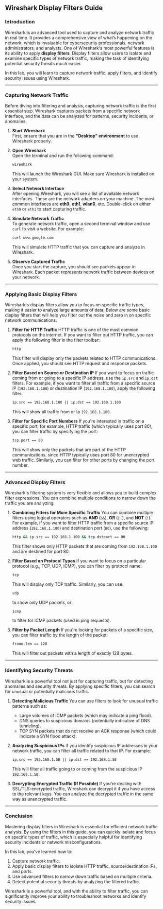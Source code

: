 ## **Wireshark Display Filters Guide**

### **Introduction**
Wireshark is an advanced tool used to capture and analyze network traffic in real time. It provides a comprehensive view of what’s happening on the network, which is invaluable for cybersecurity professionals, network administrators, and analysts. One of Wireshark's most powerful features is its ability to apply **display filters**. Display filters allow users to isolate and examine specific types of network traffic, making the task of identifying potential security threats much easier.

In this lab, you will learn to capture network traffic, apply filters, and identify security issues using Wireshark.

---

### **Capturing Network Traffic**

Before diving into filtering and analysis, capturing network traffic is the first essential step. Wireshark captures packets from a specific network interface, and the data can be analyzed for patterns, security incidents, or anomalies.

1. **Start Wireshark**  
   First, ensure that you are in the **"Desktop" environment** to use Wireshark properly.

2. **Open Wireshark**  
   Open the terminal and run the following command:
   ```bash
   wireshark
   ```
   This will launch the Wireshark GUI. Make sure Wireshark is installed on your system.

3. **Select Network Interface**  
   After opening Wireshark, you will see a list of available network interfaces. These are the network adapters on your machine. The most common interfaces are **eth0**, **eth1**, **wlan0**, etc. Double-click on either `eth0` or `eth1` to start capturing traffic.

4. **Simulate Network Traffic**  
   To generate network traffic, open a second terminal window and use `curl` to visit a website. For example:
   ```bash
   curl www.google.com
   ```
   This will simulate HTTP traffic that you can capture and analyze in Wireshark.

5. **Observe Captured Traffic**  
   Once you start the capture, you should see packets appear in Wireshark. Each packet represents network traffic between devices on your network.

---

### **Applying Basic Display Filters**

Wireshark's display filters allow you to focus on specific traffic types, making it easier to analyze large amounts of data. Below are some basic display filters that will help you filter out the noise and zero in on specific network communications.

1. **Filter for HTTP Traffic**
   HTTP traffic is one of the most common protocols on the internet. If you want to filter out HTTP traffic, you can apply the following filter in the filter toolbar:
   ```bash
   http
   ```
   This filter will display only the packets related to HTTP communications. Once applied, you should see HTTP request and response packets.

2. **Filter Based on Source or Destination IP**
   If you want to focus on traffic coming from or going to a specific IP address, use the `ip.src` and `ip.dst` filters. For example, if you want to filter all traffic from a specific source IP (`192.168.1.100`) or destination IP (`192.168.1.100`), apply the following filter:
   ```bash
   ip.src == 192.168.1.100 || ip.dst == 192.168.1.100
   ```
   This will show all traffic from or to `192.168.1.100`.

3. **Filter for Specific Port Numbers**
   If you're interested in traffic on a specific port, for example, HTTP traffic (which typically uses port 80), you can filter traffic by specifying the port:
   ```bash
   tcp.port == 80
   ```
   This will show only the packets that are part of the HTTP communications, since HTTP typically uses port 80 for unencrypted web traffic. Similarly, you can filter for other ports by changing the port number.

---

### **Advanced Display Filters**

Wireshark's filtering system is very flexible and allows you to build complex filter expressions. You can combine multiple conditions to narrow down the traffic you are analyzing.

1. **Combining Filters for More Specific Traffic**
   You can combine multiple filters using logical operators such as **AND** (`&&`), **OR** (`||`), and **NOT** (`!`). For example, if you want to filter HTTP traffic from a specific source IP address (`192.168.1.100`) and destination port (`80`), use the following:
   ```bash
   http && ip.src == 192.168.1.100 && tcp.dstport == 80
   ```
   This filter shows only HTTP packets that are coming from `192.168.1.100` and are destined for port 80.

2. **Filter Based on Protocol Types**
   If you want to focus on a particular protocol (e.g., TCP, UDP, ICMP), you can filter by protocol name:
   ```bash
   tcp
   ```
   This will display only TCP traffic. Similarly, you can use:
   ```bash
   udp
   ```
   to show only UDP packets, or:
   ```bash
   icmp
   ```
   to filter for ICMP packets (used in ping requests).

3. **Filter by Packet Length**
   If you're looking for packets of a specific size, you can filter traffic by the length of the packet:
   ```bash
   frame.len == 128
   ```
   This will filter out packets with a length of exactly 128 bytes.

---

### **Identifying Security Threats**

Wireshark is a powerful tool not just for capturing traffic, but for detecting anomalies and security threats. By applying specific filters, you can search for unusual or potentially malicious traffic.

1. **Detecting Malicious Traffic**
   You can use filters to look for unusual traffic patterns such as:
   - Large volumes of ICMP packets (which may indicate a ping flood).
   - DNS queries to suspicious domains (potentially indicative of DNS tunneling).
   - TCP SYN packets that do not receive an ACK response (which could indicate a SYN flood attack).

2. **Analyzing Suspicious IPs**
   If you identify suspicious IP addresses in your network traffic, you can filter all traffic related to that IP. For example:
   ```bash
   ip.src == 192.168.1.50 || ip.dst == 192.168.1.50
   ```
   This will filter all traffic going to or coming from the suspicious IP `192.168.1.50`.

3. **Decrypting Encrypted Traffic (If Possible)**
   If you're dealing with SSL/TLS-encrypted traffic, Wireshark can decrypt it if you have access to the relevant keys. You can analyze the decrypted traffic in the same way as unencrypted traffic.

---

### **Conclusion**

Mastering display filters in Wireshark is essential for efficient network traffic analysis. By using the filters in this guide, you can quickly isolate and focus on specific types of traffic, which is especially helpful for identifying security incidents or network misconfigurations.

In this lab, you’ve learned how to:
1. Capture network traffic.
2. Apply basic display filters to isolate HTTP traffic, source/destination IPs, and ports.
3. Use advanced filters to narrow down traffic based on multiple criteria.
4. Detect potential security threats by analyzing the filtered traffic.

Wireshark is a powerful tool, and with the ability to filter traffic, you can significantly improve your ability to troubleshoot networks and identify security issues.

